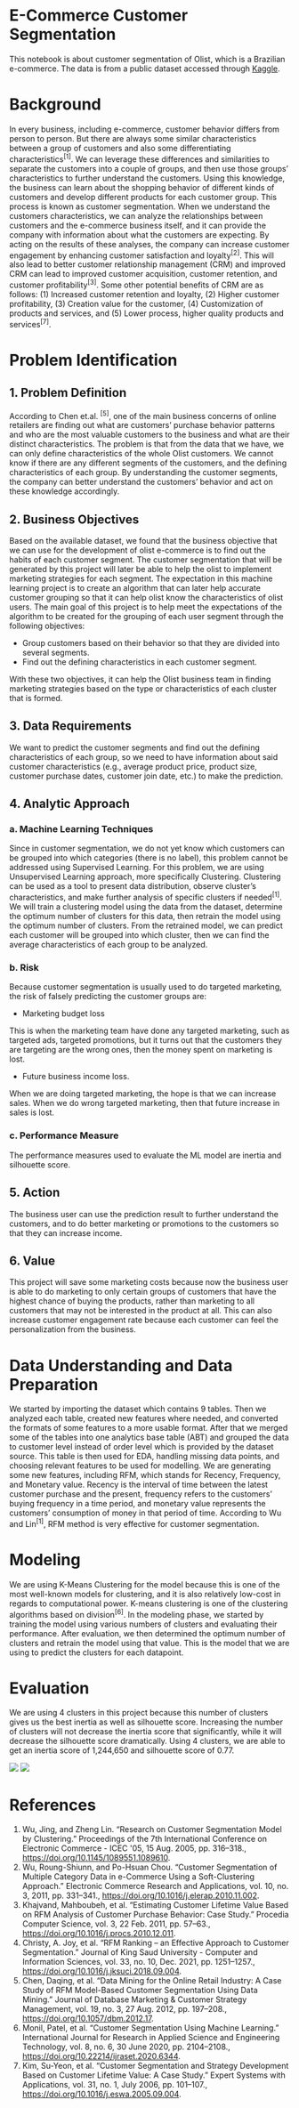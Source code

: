 # E-Commerce Customer Segmentation
This notebook is about customer segmentation of Olist, which is a Brazilian e-commerce. The data is from a public dataset accessed through [Kaggle](https://www.kaggle.com/olistbr/brazilian-ecommerce).

# Background
In every business, including e-commerce, customer behavior differs from person to person. But there are always some similar characteristics between a group of customers and also some differentiating characteristics<sup>[1]</sup>. We can leverage these differences and similarities to separate the customers into a couple of groups, and then use those groups’ characteristics to further understand the customers. Using this knowledge, the business can learn about the shopping behavior of different kinds of customers and develop different products for each customer group. This process is known as customer segmentation. When we understand the customers characteristics, we can analyze the relationships between customers and the e-commerce business itself, and it can provide the company with information about what the customers are expecting. By acting on the results of these analyses, the company can increase customer engagement by enhancing customer satisfaction and loyalty<sup>[2]</sup>. This will also lead to better customer relationship management (CRM) and improved CRM can lead to improved customer acquisition, customer retention, and customer profitability<sup>[3]</sup>. Some other potential benefits of CRM are as follows: (1) Increased customer retention and loyalty, (2) Higher customer profitability, (3) Creation value for the customer, (4) Customization of products and services, and (5) Lower process, higher quality products and services<sup>[7]</sup>.

# Problem Identification
## 1. Problem Definition
According to Chen et.al. <sup>[5]</sup>, one of the main business concerns of online retailers are finding out what are customers’ purchase behavior patterns and who are the most valuable customers to the business and what are their distinct characteristics.
The problem is that from the data that we have, we can only define characteristics of the whole Olist customers. We cannot know if there are any different segments of the customers, and the defining characteristics of each group. By understanding the customer segments, the company can better understand the customers’ behavior and act on these knowledge accordingly.

## 2. Business Objectives
Based on the available dataset, we found that the business objective that we can use for the development of olist e-commerce is to find out the habits of each customer segment. The customer segmentation that will be generated by this project will later be able to help the olist to implement marketing strategies for each segment.
The expectation in this machine learning project is to create an algorithm that can later help accurate customer grouping so that it can help olist know the characteristics of olist users.
The main goal of this project is to help meet the expectations of the algorithm to be created for the grouping of each user segment through the following objectives:

- Group customers based on their behavior so that they are divided into several segments.
- Find out the defining characteristics in each customer segment.

With these two objectives, it can help the Olist business team in finding marketing strategies based on the type or characteristics of each cluster that is formed.


## 3. Data Requirements
We want to predict the customer segments and find out the defining characteristics of each group, so we need to have information about said customer characteristics (e.g., average product price, product size, customer purchase dates, customer join date, etc.) to make the prediction.

## 4. Analytic Approach
### a. Machine Learning Techniques
Since in customer segmentation, we do not yet know which customers can be grouped into which categories (there is no label), this problem cannot be addressed using Supervised Learning. For this problem, we are using Unsupervised Learning approach, more specifically Clustering. Clustering can be used as a tool to present data distribution, observe cluster’s characteristics, and make further analysis of specific clusters if needed<sup>[1]</sup>. We will train a clustering model using the data from the dataset, determine the optimum number of clusters for this data, then retrain the model using the optimum number of clusters. From the retrained model, we can predict each customer will be grouped into which cluster, then we can find the average characteristics of each group to be analyzed.

### b. Risk
Because customer segmentation is usually used to do targeted marketing, the risk of falsely predicting the customer groups are:
- Marketing budget loss

This is when the marketing team have done any targeted marketing, such as targeted ads, targeted promotions, but it turns out that the customers they are targeting are the wrong ones, then the money spent on marketing is lost.
- Future business income loss.

When we are doing targeted marketing, the hope is that we can increase sales. When we do wrong targeted marketing, then that future increase in sales is lost.

### c. Performance Measure
The performance measures used to evaluate the ML model are inertia and silhouette score.

## 5. Action
The business user can use the prediction result to further understand the customers, and to do better marketing or promotions to the customers so that they can increase income.

## 6. Value
This project will save some marketing costs because now the business user is able to do marketing to only certain groups of customers that have the highest chance of buying the products, rather than marketing to all customers that may not be interested in the product at all. This can also increase customer engagement rate because each customer can feel the personalization from the business.


# Data Understanding and Data Preparation
We started by importing the dataset which contains 9 tables. Then we analyzed each table, created new features where needed, and converted the formats of some features to a more usable format. After that we merged some of the tables into one analytics base table (ABT) and grouped the data to customer level instead of order level which is provided by the dataset source. This table is then used for EDA, handling missing data points, and choosing relevant features to be used for modelling.
We are generating some new features, including RFM, which stands for Recency, Frequency, and Monetary value. Recency is the interval of time between the latest customer purchase and the present, frequency refers to the customers’ buying frequency in a time period, and monetary value represents the customers’ consumption of money in that period of time. According to Wu and Lin<sup>[1]</sup>, RFM method is very effective for customer segmentation. 

# Modeling
We are using K-Means Clustering for the model because this is one of the most well-known models for clustering, and it is also relatively low-cost in regards to computational power. K-means clustering is one of the clustering algorithms based on division<sup>[6]</sup>.
In the modeling phase, we started by training the model using various numbers of clusters and evaluating their performance. After evaluation, we then determined the optimum number of clusters and retrain the model using that value. This is the model that we are using to predict the clusters for each datapoint.

# Evaluation
We are using 4 clusters in this project because this number of clusters gives us the best inertia as well as silhouette score. Increasing the number of clusters will not decrease the inertia score that significantly, while it will decrease the silhouette score dramatically. Using 4 clusters, we are able to get an inertia score of 1,244,650 and silhouette score of 0.77.

<img src=Images/Inertia.png>
<img src=Images/Silhouette.png>

# References
1. Wu, Jing, and Zheng Lin. “Research on Customer Segmentation Model by Clustering.” Proceedings of the 7th International Conference on Electronic Commerce  - ICEC '05, 15 Aug. 2005, pp. 316–318., https://doi.org/10.1145/1089551.1089610. 
2. Wu, Roung-Shiunn, and Po-Hsuan Chou. “Customer Segmentation of Multiple Category Data in e-Commerce Using a Soft-Clustering Approach.” Electronic Commerce Research and Applications, vol. 10, no. 3, 2011, pp. 331–341., https://doi.org/10.1016/j.elerap.2010.11.002.
3. Khajvand, Mahboubeh, et al. “Estimating Customer Lifetime Value Based on RFM Analysis of Customer Purchase Behavior: Case Study.” Procedia Computer Science, vol. 3, 22 Feb. 2011, pp. 57–63., https://doi.org/10.1016/j.procs.2010.12.011.
4. Christy, A. Joy, et al. “RFM Ranking – an Effective Approach to Customer Segmentation.” Journal of King Saud University - Computer and Information Sciences, vol. 33, no. 10, Dec. 2021, pp. 1251–1257., https://doi.org/10.1016/j.jksuci.2018.09.004.
5. Chen, Daqing, et al. “Data Mining for the Online Retail Industry: A Case Study of RFM Model-Based Customer Segmentation Using Data Mining.” Journal of Database Marketing &amp; Customer Strategy Management, vol. 19, no. 3, 27 Aug. 2012, pp. 197–208., https://doi.org/10.1057/dbm.2012.17.
6. Monil, Patel, et al. “Customer Segmentation Using Machine Learning.” International Journal for Research in Applied Science and Engineering Technology, vol. 8, no. 6, 30 June 2020, pp. 2104–2108., https://doi.org/10.22214/ijraset.2020.6344.
7. Kim, Su-Yeon, et al. “Customer Segmentation and Strategy Development Based on Customer Lifetime Value: A Case Study.” Expert Systems with Applications, vol. 31, no. 1, July 2006, pp. 101–107., https://doi.org/10.1016/j.eswa.2005.09.004.
